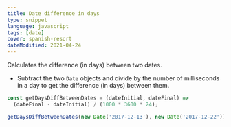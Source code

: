 ```yaml
---
title: Date difference in days
type: snippet
language: javascript
tags: [date]
cover: spanish-resort
dateModified: 2021-04-24
---
```


Calculates the difference (in days) between two dates.

- Subtract the two `Date` objects and divide by the number of milliseconds in a day to get the difference (in days) between them.

```js
const getDaysDiffBetweenDates = (dateInitial, dateFinal) =>
  (dateFinal - dateInitial) / (1000 * 3600 * 24);
```

```js
getDaysDiffBetweenDates(new Date('2017-12-13'), new Date('2017-12-22')); // 9
```
